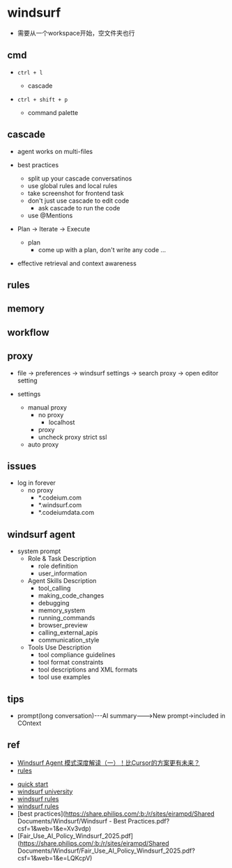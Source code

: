 # windsurf

+ 需要从一个workspace开始，空文件夹也行

## cmd
+ `ctrl + l`
    + cascade

+ `ctrl + shift + p`
    + command palette

## cascade
+ agent works on multi-files

+ best practices
    + split up your cascade conversatinos
    + use global rules and local rules
    + take screenshot for frontend task
    + don't just use cascade to edit code
        + ask cascade to run the code
    + use @Mentions

 + Plan -> Iterate -> Execute
    + plan
        + come up with a plan, don't write any code
    ...

+ effective retrieval and context awareness
## rules
## memory
## workflow
## proxy
+ file -> preferences -> windsurf settings -> search proxy -> open editor setting

+ settings
    + manual proxy
        + no proxy
            + localhost
        + proxy
        + uncheck proxy strict ssl
    + auto proxy
    





## issues
+ log in forever
    + no proxy
        + *.codeium.com
        + *.windsurf.com
        + *.codeiumdata.com

## windsurf agent
+ system prompt
    + Role & Task Description
        + role definition
        + user_information
    + Agent Skills Description
        + tool_calling
        + making_code_changes
        + debugging
        + memory_system
        + running_commands
        + browser_preview
        + calling_external_apis
        + communication_style
    + Tools Use Description
        + tool compliance guidelines
        + tool format constraints
        + tool descriptions and XML formats
        + tool use examples

## tips
+ prompt(long conversation)---AI summary--->New prompt->included in COntext

## ref
+ [Windsurf Agent 模式深度解读（一）！比Cursor的方案更有未来？](https://zhuanlan.zhihu.com/p/1903398142348620014)
+ [rules](https://windsurf.com/editor/directory)



<!-- training -->
+ [quick start](https://docs.windsurf.com/windsurf/getting-started  )
+ [windsurf university](https://university.windsurf.build/ )
+ [windsurf rules](https://windsurf.com/editor/directory)
+ [windsurf rules](https://windsurf.run/.)
+ [best practices](https://share.philips.com/:b:/r/sites/eirampd/Shared Documents/Windsurf/Windsurf - Best Practices.pdf?csf=1&web=1&e=Xv3vdp)
+ [Fair_Use_AI_Policy_Windsurf_2025.pdf](https://share.philips.com/:b:/r/sites/eirampd/Shared Documents/Windsurf/Fair_Use_AI_Policy_Windsurf_2025.pdf?csf=1&web=1&e=LQKcpV)
